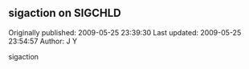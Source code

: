 ## sigaction on SIGCHLD 
Originally published: 2009-05-25 23:39:30 
Last updated: 2009-05-25 23:54:57 
Author: J Y 
 
sigaction